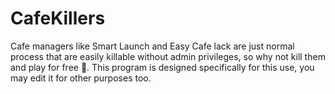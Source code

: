# CafeKillers

Cafe managers like Smart Launch and Easy Cafe lack are just normal process that are easily killable without admin privileges, so why not kill them and play for free 🤷‍. This program is designed specifically for this use, you may edit it for other purposes too.
